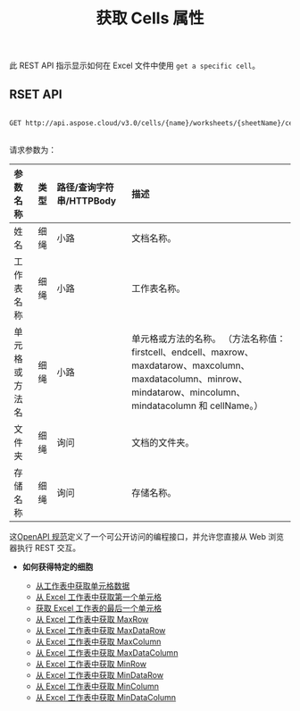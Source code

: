﻿---
title: 获取 Cells 属性
type: docs
url: /zh/get-cells-properties/
weight: 130
---
此 REST API 指示显示如何在 Excel 文件中使用 `get a specific cell`。

## RSET API
 
```bash
 
GET http://api.aspose.cloud/v3.0/cells/{name}/worksheets/{sheetName}/cells/{cellOrMethodName}
 
```
请求参数为：
 
|参数名称|类型|路径/查询字符串/HTTPBody|描述|
|:- |:- |:- |:- |
|姓名|细绳|小路|文档名称。|
|工作表名称|细绳|小路|工作表名称。|
|单元格或方法名|细绳|小路|单元格或方法的名称。 （方法名称值：firstcell、endcell、maxrow、maxdatarow、maxcolumn、maxdatacolumn、minrow、mindatarow、mincolumn、mindatacolumn 和 cellName。）|
|文件夹|细绳|询问|文档的文件夹。|
|存储名称|细绳|询问|存储名称。|
 
这[OpenAPI 规范](https://apireference.aspose.cloud/cells/#/Cells/GetWorksheetCell)定义了一个可公开访问的编程接口，并允许您直接从 Web 浏览器执行 REST 交互。


- **如何获得特定的细胞**

   - [从工作表中获取单元格数据](/cells/zh/get-cell-data-from-a-worksheet/)
   - [从 Excel 工作表中获取第一个单元格](/cells/zh/get-first-cell-from-excel-worksheet/)
   - [获取 Excel 工作表的最后一个单元格](/cells/zh/get-last-cell-of-excel-worksheet/)
   - [从 Excel 工作表中获取 MaxRow](/cells/zh/get-maxrow-from-excel-worksheet/)
   - [从 Excel 工作表中获取 MaxDataRow](/cells/zh/get-maxdatarow-from-excel-worksheet/)
   - [从 Excel 工作表中获取 MaxColumn](/cells/zh/get-maxcolumn-from-excel-worksheet/)
   - [从 Excel 工作表中获取 MaxDataColumn](/cells/zh/get-maxdatacolumn-from-excel-worksheet/)
   - [从 Excel 工作表中获取 MinRow](/cells/zh/get-minrow-from-excel-worksheet/)
   - [从 Excel 工作表中获取 MinDataRow](/cells/zh/get-mindatarow-from-excel-worksheet/)
   - [从 Excel 工作表中获取 MinColumn](/cells/zh/get-mincolumn-from-excel-worksheet/)
   - [从 Excel 工作表中获取 MinDataColumn](/cells/zh/get-mindatacolumn-from-excel-worksheet/)
